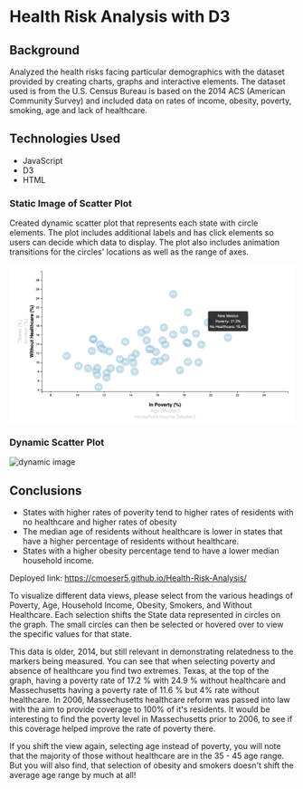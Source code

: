 # Health Risk Analysis with D3

## Background
Analyzed the health risks facing particular demographics with the dataset provided by creating charts, graphs and interactive elements. The dataset used is from the U.S. Census Bureau is based on the 2014 ACS (American Community Survey) and included data on rates of income, obesity, poverty, smoking, age and lack of healthcare.

## Technologies Used
* JavaScript
* D3
* HTML

### Static Image of Scatter Plot
Created dynamic scatter plot that represents each state with circle elements. The plot includes additional labels and has click elements so users can decide which data to display. The plot also includes animation transitions for the circles' locations as well as the range of axes.

![static image](images/scatter_plot.png)

### Dynamic Scatter Plot
![dynamic image](images/scatter_plot.gif)

## Conclusions
* States with higher rates of poverity tend to higher rates of residents with no healthcare and higher rates of obesity
* The median age of residents without healthcare is lower in states that have a higher percentage of residents without healthcare.
* States with a higher obesity percentage tend to have a lower median household income.

Deployed link: https://cmoeser5.github.io/Health-Risk-Analysis/

To visualize different data views, please select from the various headings of Poverty, Age, Household Income, Obesity, Smokers, and Without Healthcare. Each selection shifts the State data represented in circles on the graph. The small circles can then be selected or hovered over to view the specific values for that state.

This data is older, 2014, but still relevant in demonstrating relatedness to the markers being measured. You can see that when selecting poverty and absence of healthcare you find two extremes. Texas, at the top of the graph, having a poverty rate of 17.2 % with 24.9 % without healthcare and Massechusetts having a poverty rate of 11.6 % but 4% rate without healthcare. In 2006, Massechusetts healthcare reform was passed into law with the aim to provide coverage to 100% of it's residents. It would be interesting to find the poverty level in Massechusetts prior to 2006, to see if this coverage helped improve the rate of poverty there.

If you shift the view again, selecting age instead of poverty, you will note that the majority of those without healthcare are in the 35 - 45 age range. But you will also find, that selection of obesity and smokers doesn't shift the average age range by much at all!
